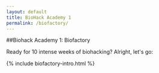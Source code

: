 ```yaml
---
layout: default
title: BioHack Academy 1
permalink: /biofactory/
---
```


##Biohack Academy 1: Biofactory

Ready for 10 intense weeks of biohacking? Alright, let's go:

{% include biofactory-intro.html %}
